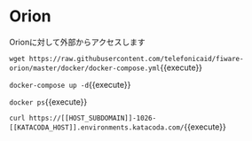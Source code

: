 # Orion

Orionに対して外部からアクセスします

`wget https://raw.githubusercontent.com/telefonicaid/fiware-orion/master/docker/docker-compose.yml`{{execute}}

`docker-compose up -d`{{execute}}

`docker ps`{{execute}}

`curl https://[[HOST_SUBDOMAIN]]-1026-[[KATACODA_HOST]].environments.katacoda.com/`{{execute}}

